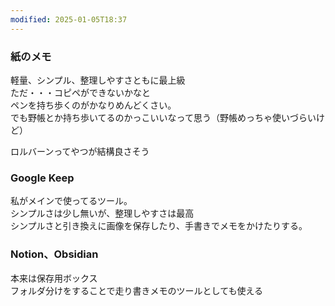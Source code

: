```yaml
---
modified: 2025-01-05T18:37
---
```

  

### 紙のメモ

軽量、シンプル、整理しやすさともに最上級  
ただ・・・コピペができないかなと  
ペンを持ち歩くのがかなりめんどくさい。  
でも野帳とか持ち歩いてるのかっこいいなって思う（野帳めっちゃ使いづらいけど）  

ロルバーンってやつが結構良さそう

### Google Keep

私がメインで使ってるツール。  
シンプルさは少し無いが、整理しやすさは最高  
シンプルさと引き換えに画像を保存したり、手書きでメモをかけたりする。  

### Notion、Obsidian

本来は保存用ボックス  
フォルダ分けをすることで走り書きメモのツールとしても使える
